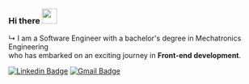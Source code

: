 ### Hi there <img src="https://media.giphy.com/media/hvRJCLFzcasrR4ia7z/giphy.gif" width="30" >

↳ I am a Software Engineer with a bachelor's degree in Mechatronics Engineering<br>
who has embarked on an exciting journey in <b>Front-end development</b>.

[![Linkedin Badge](https://img.shields.io/badge/-Linkedin-blue?style=flat-square&logo=Linkedin&logoColor=white&link=https://www.linkedin.com/in/pedrorequiao/)](https://www.linkedin.com/in/pedrorequiao/) 
[![Gmail Badge](https://img.shields.io/badge/-alonsofts@gmail.com-c14438?style=flat-square&logo=Gmail&logoColor=white&link=mailto:alonsofts@gmail.com)](mailto:alonsofts@gmail.com)
